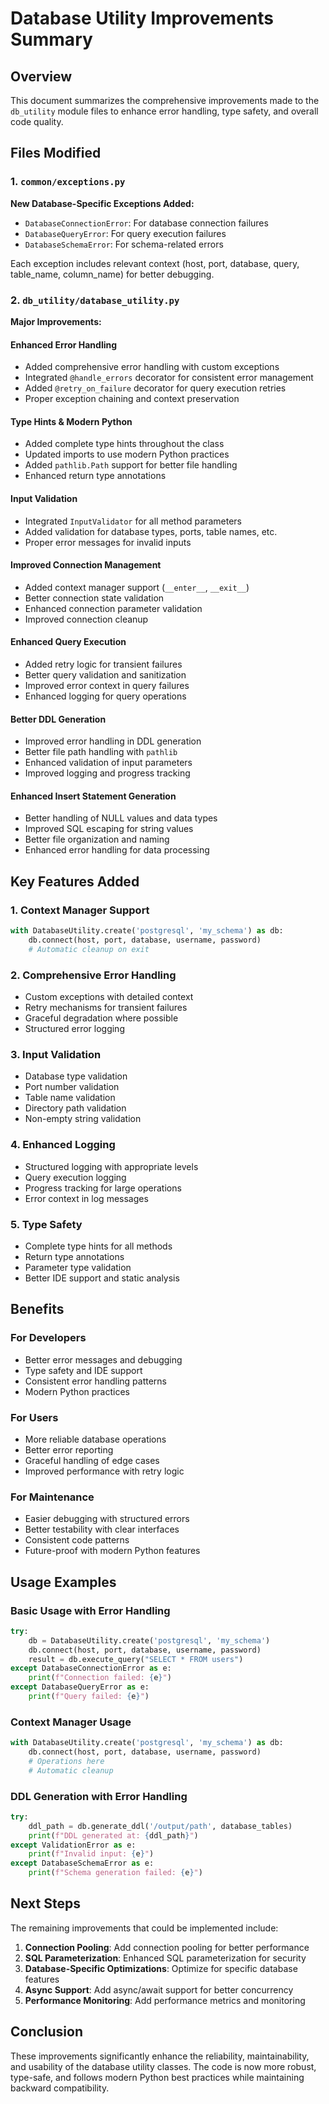 # Database Utility Improvements Summary

## Overview
This document summarizes the comprehensive improvements made to the `db_utility` module files to enhance error handling, type safety, and overall code quality.

## Files Modified

### 1. `common/exceptions.py`
**New Database-Specific Exceptions Added:**
- `DatabaseConnectionError`: For database connection failures
- `DatabaseQueryError`: For query execution failures  
- `DatabaseSchemaError`: For schema-related errors

Each exception includes relevant context (host, port, database, query, table_name, column_name) for better debugging.

### 2. `db_utility/database_utility.py`
**Major Improvements:**

#### **Enhanced Error Handling**
- Added comprehensive error handling with custom exceptions
- Integrated `@handle_errors` decorator for consistent error management
- Added `@retry_on_failure` decorator for query execution retries
- Proper exception chaining and context preservation

#### **Type Hints & Modern Python**
- Added complete type hints throughout the class
- Updated imports to use modern Python practices
- Added `pathlib.Path` support for better file handling
- Enhanced return type annotations

#### **Input Validation**
- Integrated `InputValidator` for all method parameters
- Added validation for database types, ports, table names, etc.
- Proper error messages for invalid inputs

#### **Improved Connection Management**
- Added context manager support (`__enter__`, `__exit__`)
- Better connection state validation
- Enhanced connection parameter validation
- Improved connection cleanup

#### **Enhanced Query Execution**
- Added retry logic for transient failures
- Better query validation and sanitization
- Improved error context in query failures
- Enhanced logging for query operations

#### **Better DDL Generation**
- Improved error handling in DDL generation
- Better file path handling with `pathlib`
- Enhanced validation of input parameters
- Improved logging and progress tracking

#### **Enhanced Insert Statement Generation**
- Better handling of NULL values and data types
- Improved SQL escaping for string values
- Better file organization and naming
- Enhanced error handling for data processing

## Key Features Added

### **1. Context Manager Support**
```python
with DatabaseUtility.create('postgresql', 'my_schema') as db:
    db.connect(host, port, database, username, password)
    # Automatic cleanup on exit
```

### **2. Comprehensive Error Handling**
- Custom exceptions with detailed context
- Retry mechanisms for transient failures
- Graceful degradation where possible
- Structured error logging

### **3. Input Validation**
- Database type validation
- Port number validation
- Table name validation
- Directory path validation
- Non-empty string validation

### **4. Enhanced Logging**
- Structured logging with appropriate levels
- Query execution logging
- Progress tracking for large operations
- Error context in log messages

### **5. Type Safety**
- Complete type hints for all methods
- Return type annotations
- Parameter type validation
- Better IDE support and static analysis

## Benefits

### **For Developers**
- Better error messages and debugging
- Type safety and IDE support
- Consistent error handling patterns
- Modern Python practices

### **For Users**
- More reliable database operations
- Better error reporting
- Graceful handling of edge cases
- Improved performance with retry logic

### **For Maintenance**
- Easier debugging with structured errors
- Better testability with clear interfaces
- Consistent code patterns
- Future-proof with modern Python features

## Usage Examples

### **Basic Usage with Error Handling**
```python
try:
    db = DatabaseUtility.create('postgresql', 'my_schema')
    db.connect(host, port, database, username, password)
    result = db.execute_query("SELECT * FROM users")
except DatabaseConnectionError as e:
    print(f"Connection failed: {e}")
except DatabaseQueryError as e:
    print(f"Query failed: {e}")
```

### **Context Manager Usage**
```python
with DatabaseUtility.create('postgresql', 'my_schema') as db:
    db.connect(host, port, database, username, password)
    # Operations here
    # Automatic cleanup
```

### **DDL Generation with Error Handling**
```python
try:
    ddl_path = db.generate_ddl('/output/path', database_tables)
    print(f"DDL generated at: {ddl_path}")
except ValidationError as e:
    print(f"Invalid input: {e}")
except DatabaseSchemaError as e:
    print(f"Schema generation failed: {e}")
```

## Next Steps

The remaining improvements that could be implemented include:

1. **Connection Pooling**: Add connection pooling for better performance
2. **SQL Parameterization**: Enhanced SQL parameterization for security
3. **Database-Specific Optimizations**: Optimize for specific database features
4. **Async Support**: Add async/await support for better concurrency
5. **Performance Monitoring**: Add performance metrics and monitoring

## Conclusion

These improvements significantly enhance the reliability, maintainability, and usability of the database utility classes. The code is now more robust, type-safe, and follows modern Python best practices while maintaining backward compatibility.
